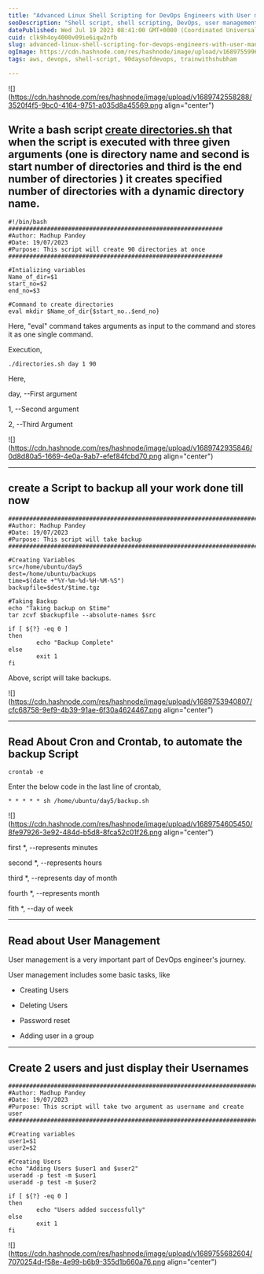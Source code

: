 ```yaml
---
title: "Advanced Linux Shell Scripting for DevOps Engineers with User management"
seoDescription: "Shell script, shell scripting, DevOps, user management, backup"
datePublished: Wed Jul 19 2023 08:41:00 GMT+0000 (Coordinated Universal Time)
cuid: clk9h4oy4000v09ie6iqw2nfb
slug: advanced-linux-shell-scripting-for-devops-engineers-with-user-management
ogImage: https://cdn.hashnode.com/res/hashnode/image/upload/v1689755996895/2918075d-570f-469d-a31a-92956fa17f9f.jpeg
tags: aws, devops, shell-script, 90daysofdevops, trainwithshubham

---
```


![](https://cdn.hashnode.com/res/hashnode/image/upload/v1689742558288/3520f4f5-9bc0-4164-9751-a035d8a45569.png align="center")

## Write a bash script [create directories.sh](http://createDirectories.sh) that when the script is executed with three given arguments (one is directory name and second is start number of directories and third is the end number of directories ) it creates specified number of directories with a dynamic directory name.

```plaintext
#!/bin/bash
#############################################################
#Author: Madhup Pandey
#Date: 19/07/2023
#Purpose: This script will create 90 directories at once
#############################################################

#Intializing variables
Name_of_dir=$1
start_no=$2
end_no=$3

#Command to create directories
eval mkdir $Name_of_dir{$start_no..$end_no}
```

Here, "eval" command takes arguments as input to the command and stores it as one single command.

Execution,

```plaintext
./directories.sh day 1 90
```

Here,

day, --First argument

1, --Second argument

2, --Third Argument

![](https://cdn.hashnode.com/res/hashnode/image/upload/v1689742935846/0d8d80a5-1669-4e0a-9ab7-efef84fcbd70.png align="center")

---

## create a Script to backup all your work done till now

```plaintext
##########################################################################
#Author: Madhup Pandey
#Date: 19/07/2023
#Purpose: This script will take backup
##########################################################################

#Creating Variables 
src=/home/ubuntu/day5
dest=/home/ubuntu/backups
time=$(date +"%Y-%m-%d-%H-%M-%S")
backupfile=$dest/$time.tgz

#Taking Backup
echo "Taking backup on $time"
tar zcvf $backupfile --absolute-names $src

if [ ${?} -eq 0 ]
then
        echo "Backup Complete"
else
        exit 1
fi
```

Above, script will take backups.

![](https://cdn.hashnode.com/res/hashnode/image/upload/v1689753940807/cfc68758-9ef9-4b39-91ae-6f30a4624467.png align="center")

---

## Read About Cron and Crontab, to automate the backup Script

```plaintext
crontab -e
```

Enter the below code in the last line of crontab,

```plaintext
* * * * * sh /home/ubuntu/day5/backup.sh
```

![](https://cdn.hashnode.com/res/hashnode/image/upload/v1689754605450/8fe97926-3e92-484d-b5d8-8fca52c01f26.png align="center")

first \*, --represents minutes

second \*, --represents hours

third \*, --represents day of month

fourth \*, --represents month

fith \*, --day of week

---

## Read about User Management

User management is a very important part of DevOps engineer's journey.

User management includes some basic tasks, like

* Creating Users
    
* Deleting Users
    
* Password reset
    
* Adding user in a group
    

---

## Create 2 users and just display their Usernames

```plaintext
##########################################################################
#Author: Madhup Pandey
#Date: 19/07/2023
#Purpose: This script will take two argument as username and create user
##########################################################################

#Creating variables
user1=$1
user2=$2

#Creating Users
echo "Adding Users $user1 and $user2"
useradd -p test -m $user1
useradd -p test -m $user2

if [ ${?} -eq 0 ]
then
        echo "Users added successfully"
else
        exit 1
fi
```

![](https://cdn.hashnode.com/res/hashnode/image/upload/v1689755682604/7070254d-f58e-4e99-b6b9-355d1b660a76.png align="center")